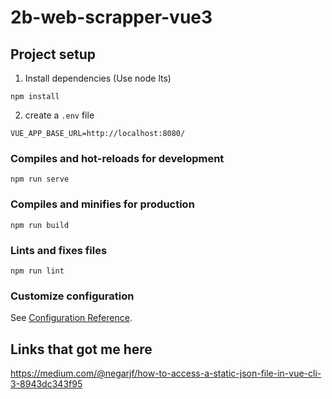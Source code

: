 # 2b-web-scrapper-vue3

## Project setup

1. Install dependencies (Use node lts)
```
npm install
```

2. create a `.env` file

```
VUE_APP_BASE_URL=http://localhost:8080/
```

### Compiles and hot-reloads for development
```
npm run serve
```

### Compiles and minifies for production
```
npm run build
```

### Lints and fixes files
```
npm run lint
```

### Customize configuration
See [Configuration Reference](https://cli.vuejs.org/config/).


## Links that got me here
https://medium.com/@negarjf/how-to-access-a-static-json-file-in-vue-cli-3-8943dc343f95